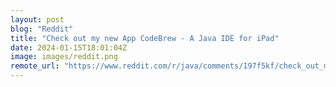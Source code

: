 ```yaml
---
layout: post
blog: "Reddit"
title: "Check out my new App CodeBrew - A Java IDE for iPad"
date: 2024-01-15T18:01:04Z
image: images/reddit.png
remote_url: "https://www.reddit.com/r/java/comments/197f5kf/check_out_my_new_app_codebrew_a_java_ide_for_ipad/"
---
```

